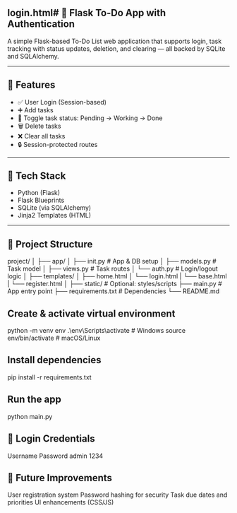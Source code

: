 
 <h2> login.html# 📝 Flask To-Do App with Authentication </h2>

A simple Flask-based To-Do List web application that supports login, task tracking with status updates, deletion, and clearing — all backed by SQLite and SQLAlchemy.

---

## 🚀 Features

- ✅ User Login (Session-based)
- ➕ Add tasks
- 🔁 Toggle task status: Pending → Working → Done
- 🗑️ Delete tasks
- ❌ Clear all tasks
- 🔒 Session-protected routes

---

## 🧱 Tech Stack

- Python (Flask)
- Flask Blueprints
- SQLite (via SQLAlchemy)
- Jinja2 Templates (HTML)

---

## 📁 Project Structure

project/
│
├── app/
│ ├── init.py # App & DB setup
│ ├── models.py # Task model
│ ├── views.py # Task routes
│ └── auth.py # Login/logout logic
│
├── templates/
│ ├── home.html
│ └── login.html
| └── base.html
| └── register.html
│
├── static/ # Optional: styles/scripts
├── main.py # App entry point
├── requirements.txt # Dependencies
└── README.md


<h2>Create & activate virtual environment</h2>

python -m venv env
 .\env\Scripts\activate  # Windows
 source env/bin/activate  # macOS/Linux

<h2> Install dependencies </h2>

pip install -r requirements.txt

<h2> Run the app </h2>

python main.py

<h2> 🔐 Login Credentials </h2>
Username	      Password
admin	           1234

<h2> 🧩 Future Improvements </h2>

User registration system
Password hashing for security
Task due dates and priorities
UI enhancements (CSS/JS)


